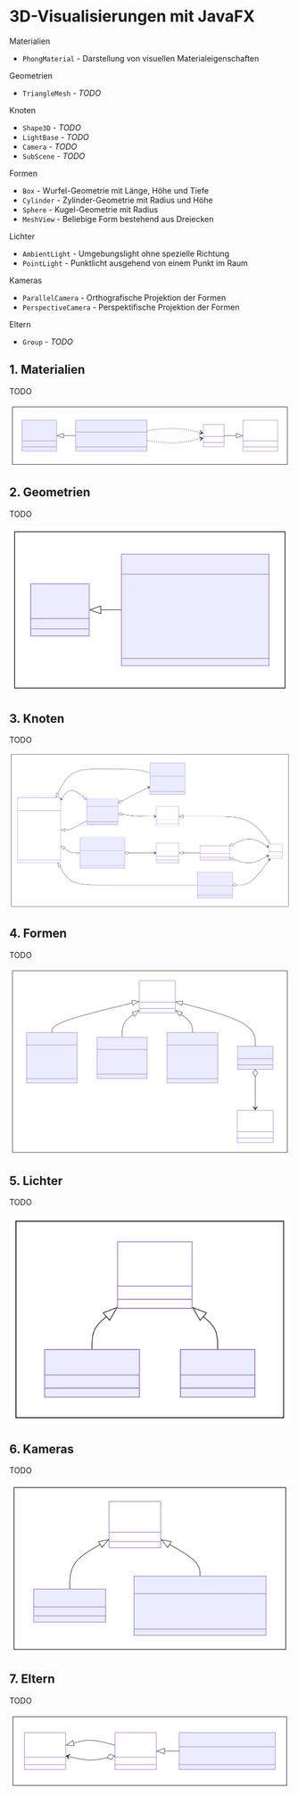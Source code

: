 # 3D-Visualisierungen mit JavaFX

Materialien

* `PhongMaterial` - Darstellung von visuellen Materialeigenschaften

Geometrien

* `TriangleMesh` - *TODO*

Knoten

* `Shape3D` - *TODO*
* `LightBase` - *TODO*
* `Camera` - *TODO*
* `SubScene` - *TODO*

Formen

* `Box` - Wurfel-Geometrie mit Länge, Höhe und Tiefe
* `Cylinder` - Zylinder-Geometrie mit Radius und Höhe
* `Sphere` - Kugel-Geometrie mit Radius
* `MeshView` - Beliebige Form bestehend aus Dreiecken

Lichter

* `AmbientLight` - Umgebungslight ohne spezielle Richtung
* `PointLight` - Punktlicht ausgehend von einem Punkt im Raum

Kameras

* `ParallelCamera` - Orthografische Projektion der Formen
* `PerspectiveCamera` - Perspektifische Projektion der Formen

Eltern

* `Group` - *TODO*

## 1. Materialien

TODO

![](../Grafiken/JavaFX/3D/Material.svg)

## 2. Geometrien

TODO

![](../Grafiken/JavaFX/3D/Mesh.svg)

## 3. Knoten

TODO

![](../Grafiken/JavaFX/3D/Node.svg)

## 4. Formen

TODO

![](../Grafiken/JavaFX/3D/Shape3D.svg)

## 5. Lichter

TODO

![](../Grafiken/JavaFX/3D/Light.svg)

## 6. Kameras

TODO

![](../Grafiken/JavaFX/3D/Camera.svg)

## 7. Eltern

TODO

![](../Grafiken/JavaFX/3D/Parent.svg)